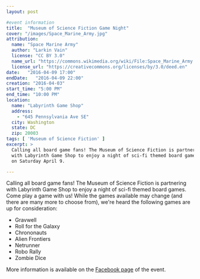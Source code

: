 ```yaml
---
layout: post

#event information
title:  "Museum of Science Fiction Game Night"
cover: "/images/Space_Marine_Army.jpg"
attribution:
  name: "Space Marine Army"
  author: "Larkin Vain"
  license: "CC BY 3.0"
  name_url: "https://commons.wikimedia.org/wiki/File:Space_Marine_Army.jpg"
  license_url: "https://creativecommons.org/licenses/by/3.0/deed.en"
date:   "2016-04-09 17:00"
endDate:   "2016-04-09 22:00"
creation: "2016-04-03"
start_time: "5:00 PM"
end_time: "10:00 PM"
location:
  name: "Labyrinth Game Shop"
  address:
    - "645 Pennsylvania Ave SE"
  city: Washington
  state: DC
  zip: 20003
tags: [ 'Museum of Science Fiction' ]
excerpt: >
  Calling all board game fans! The Museum of Science Fiction is partnering
  with Labyrinth Game Shop to enjoy a night of sci-fi themed board games
  on Saturday April 9.

---
```


Calling all board game fans! The Museum of Science Fiction is partnering with
Labyrinth Game Shop to enjoy a night of sci-fi themed board games. Come play
a game with us! While the games available may change (and there are many
more to choose from), we're heard the following games are up for consideration:

* Gravwell
* Roll for the Galaxy
* Chrononauts
* Alien Frontiers
* Netrunner
* Robo Rally
* Zombie Dice

More information is available on the [Facebook page](https://www.facebook.com/events/928563067262278) of the event.
